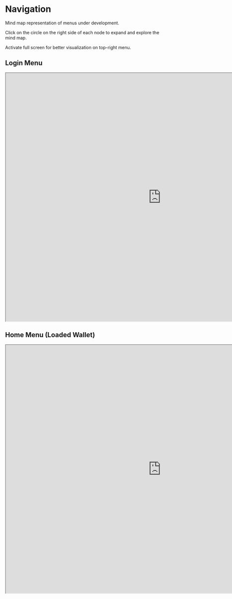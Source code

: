 # Navigation

Mind map representation of menus under development.

Click on the circle on the right side of each node to expand and explore the mind map.

Activate full screen for better visualization on top-right menu.

## Login Menu

<iframe width="1000" height="800" src="https://gitmind.com/app/docs/mdx0u434"; allowfullscreen></iframe>

## Home Menu (Loaded Wallet)

<iframe width="1000" height="800" src="https://gitmind.com/app/docs/maz68rnh"; allowfullscreen></iframe>
